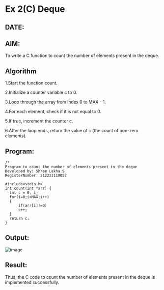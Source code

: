 # Ex 2(C) Deque
## DATE:
## AIM:
To write a C function to count the number of elements present in the deque.

## Algorithm

1.Start the function count.

2.Initialize a counter variable c to 0.

3.Loop through the array from index 0 to MAX - 1.

4.For each element, check if it is not equal to 0.

5.If true, increment the counter c.

6.After the loop ends, return the value of c (the count of non-zero elements).  

## Program:
```
/*
Program to count the number of elements present in the deque
Developed by: Shree Lekha.S
RegisterNumber: 212223110052 

#include<stdio.h>
int count(int *arr) {
  int c = 0, i;
  for(i=0;i<MAX;i++)
  {
      if(arr[i]!=0)
      c++;
  }
  return c;
}
```

## Output:

![image](https://github.com/user-attachments/assets/483ebfec-ec48-4475-adad-037d587fff24)


## Result:
Thus, the C code to count the number of elements present in the deque is implemented successfully.
